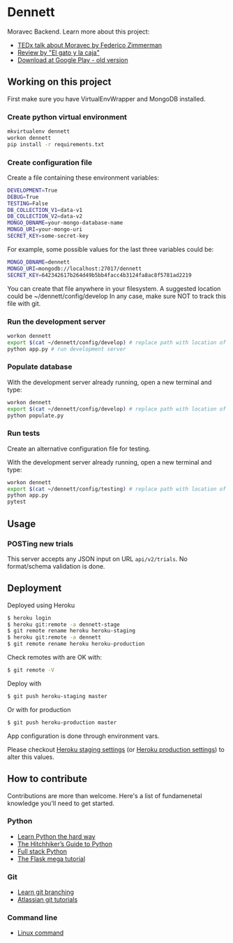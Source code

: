 # Dennett

Moravec Backend.  Learn more about this project:
* [TEDx talk about Moravec by Federico Zimmerman](https://www.youtube.com/watch?v=an9BuNe4sqA)
* [Review by "El gato y la caja"](https://elgatoylacaja.com.ar/moravec/)
* [Download at Google Play - old version](https://play.google.com/store/apps/details?id=tedxperiments.math.entrenamente)



## Working on this project

First make sure you have VirtualEnvWrapper and MongoDB installed. 


### Create python virtual environment

```bash
mkvirtualenv dennett
workon dennett
pip install -r requirements.txt
```

### Create configuration file

Create a file containing these environment variables:

```bash
DEVELOPMENT=True
DEBUG=True
TESTING=False
DB_COLLECTION_V1=data-v1
DB_COLLECTION_V2=data-v2
MONGO_DBNAME=your-mongo-database-name
MONGO_URI=your-mongo-uri
SECRET_KEY=some-secret-key
```

For example, some possible values for the last three variables could be:

```bash
MONGO_DBNAME=dennett
MONGO_URI=mongodb://localhost:27017/dennett
SECRET_KEY=642342617b264d49b5bb4facc4b3124fa8ac8f5781ad2219
```

You can create that file anywhere in your filesystem. A suggested location could be ~/dennett/config/develop
In any case, make sure NOT to track this file with git. 


### Run the development server

```bash
workon dennett
export $(cat ~/dennett/config/develop) # replace path with location of your configuration file
python app.py # run development server
```

### Populate database 

With the development server already running, open a new terminal and type:

```bash
workon dennett
export $(cat ~/dennett/config/develop) # replace path with location of your configuration file
python populate.py 
```

### Run tests 

Create an alternative configuration file for testing.

With the development server already running, open a new terminal and type:

```bash
workon dennett
export $(cat ~/dennett/config/testing) # replace path with location of your configuration file
python app.py
pytest
```

## Usage

### POSTing new trials

This server accepts any JSON input on URL `api/v2/trials`. No format/schema validation is done.

## Deployment

Deployed using Heroku

```bash
$ heroku login
$ heroku git:remote -a dennett-stage
$ git remote rename heroku heroku-staging
$ heroku git:remote -a dennett
$ git remote rename heroku heroku-production
```

Check remotes with are OK with:
```bash
$ git remote -V
```

Deploy with
```bash
$ git push heroku-staging master
```

Or with for production
```bash
$ git push heroku-production master
```

App configuration is done through environment vars. 

Please checkout [Heroku staging settings](https://dashboard.heroku.com/apps/dennett-stage/settings) 
(or [Heroku production settings](https://dashboard.heroku.com/apps/dennett/settings))
to alter this values.

## How to contribute

Contributions are more than welcome. Here's a list of fundamenetal knowledge you'll need to get started.

### Python
* [Learn Python the hard way](https://learnpythonthehardway.org/book/)
* [The Hitchhiker’s Guide to Python](http://docs.python-guide.org/en/latest/)
* [Full stack Python](http://www.fullstackpython.com/table-of-contents.html)
* [The Flask mega tutorial](https://blog.miguelgrinberg.com/post/the-flask-mega-tutorial-part-i-hello-world)


### Git
* [Learn git branching](http://learngitbranching.js.org/)
* [Atlassian git tutorials](https://www.atlassian.com/git/tutorials)


### Command line
* [Linux command](http://linuxcommand.org/lc3_learning_the_shell.php)
